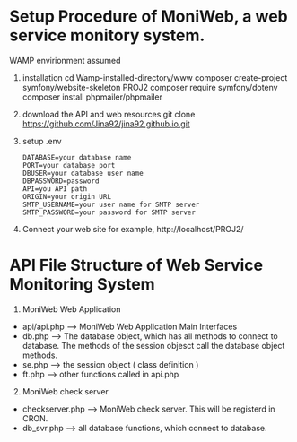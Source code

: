 # Setup Procedure of MoniWeb, a web service monitory system. 

WAMP envirionment assumed 

1.  installation
    cd Wamp-installed-directory/www 
    composer create-project symfony/website-skeleton PROJ2
    composer require symfony/dotenv
    composer install phpmailer/phpmailer 

2. download the API and web resources 
    git clone https://github.com/Jina92/jina92.github.io.git

3. setup .env  
    ```DBHOST=your host for database 
    DATABASE=your database name 
    PORT=your database port 
    DBUSER=your database user name
    DBPASSWORD=password 
    API=you API path 
    ORIGIN=your origin URL 
    SMTP_USERNAME=your user name for SMTP server
    SMTP_PASSWORD=your password for SMTP server
   ```

4. Connect your web site 
    for example,  http://localhost/PROJ2/ 


# API File Structure of Web Service Monitoring System

1. MoniWeb Web Application
 - api/api.php --> MoniWeb Web Application Main Interfaces 
 - db.php --> The database object, which has all methods to connect to database. 
     The methods of the session objesct call the database object methods.     
 - se.php --> the session object ( class definition )
 - ft.php --> other functions called in api.php
 

2. MoniWeb check server 
  - checkserver.php --> MoniWeb check server. This will be registerd in CRON. 
  - db_svr.php  --> all database functions, which connect to database. 


